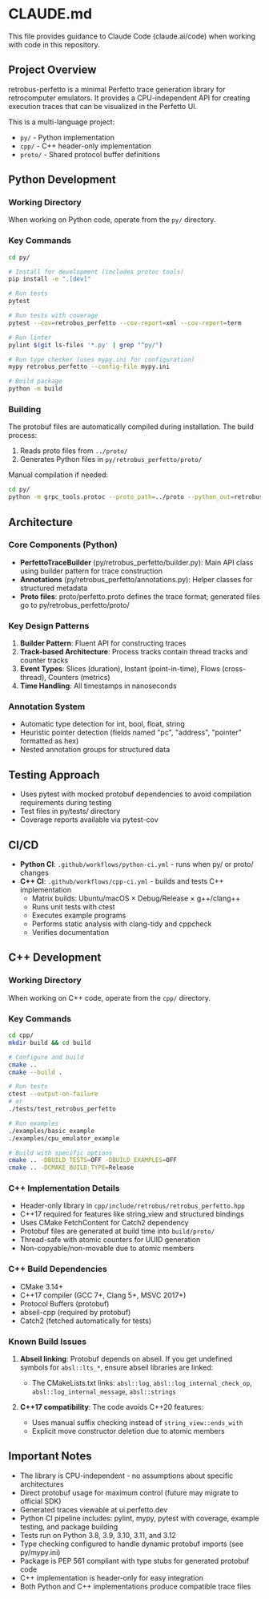 # CLAUDE.md

This file provides guidance to Claude Code (claude.ai/code) when working with code in this repository.

## Project Overview

retrobus-perfetto is a minimal Perfetto trace generation library for retrocomputer emulators. It provides a CPU-independent API for creating execution traces that can be visualized in the Perfetto UI.

This is a multi-language project:
- `py/` - Python implementation
- `cpp/` - C++ header-only implementation
- `proto/` - Shared protocol buffer definitions

## Python Development

### Working Directory
When working on Python code, operate from the `py/` directory.

### Key Commands
```bash
cd py/

# Install for development (includes protoc tools)
pip install -e ".[dev]"

# Run tests
pytest

# Run tests with coverage
pytest --cov=retrobus_perfetto --cov-report=xml --cov-report=term

# Run linter
pylint $(git ls-files '*.py' | grep "^py/")

# Run type checker (uses mypy.ini for configuration)
mypy retrobus_perfetto --config-file mypy.ini

# Build package
python -m build
```

### Building
The protobuf files are automatically compiled during installation. The build process:
1. Reads proto files from `../proto/`
2. Generates Python files in `py/retrobus_perfetto/proto/`

Manual compilation if needed:
```bash
cd py/
python -m grpc_tools.protoc --proto_path=../proto --python_out=retrobus_perfetto/proto ../proto/perfetto.proto
```

## Architecture

### Core Components (Python)
- **PerfettoTraceBuilder** (py/retrobus_perfetto/builder.py): Main API class using builder pattern for trace construction
- **Annotations** (py/retrobus_perfetto/annotations.py): Helper classes for structured metadata
- **Proto files**: proto/perfetto.proto defines the trace format; generated files go to py/retrobus_perfetto/proto/

### Key Design Patterns
1. **Builder Pattern**: Fluent API for constructing traces
2. **Track-based Architecture**: Process tracks contain thread tracks and counter tracks
3. **Event Types**: Slices (duration), Instant (point-in-time), Flows (cross-thread), Counters (metrics)
4. **Time Handling**: All timestamps in nanoseconds

### Annotation System
- Automatic type detection for int, bool, float, string
- Heuristic pointer detection (fields named "pc", "address", "pointer" formatted as hex)
- Nested annotation groups for structured data

## Testing Approach
- Uses pytest with mocked protobuf dependencies to avoid compilation requirements during testing
- Test files in py/tests/ directory
- Coverage reports available via pytest-cov

## CI/CD
- **Python CI**: `.github/workflows/python-ci.yml` - runs when py/ or proto/ changes
- **C++ CI**: `.github/workflows/cpp-ci.yml` - builds and tests C++ implementation
  - Matrix builds: Ubuntu/macOS × Debug/Release × g++/clang++
  - Runs unit tests with ctest
  - Executes example programs
  - Performs static analysis with clang-tidy and cppcheck
  - Verifies documentation

## C++ Development

### Working Directory
When working on C++ code, operate from the `cpp/` directory.

### Key Commands
```bash
cd cpp/
mkdir build && cd build

# Configure and build
cmake ..
cmake --build .

# Run tests
ctest --output-on-failure
# or
./tests/test_retrobus_perfetto

# Run examples
./examples/basic_example
./examples/cpu_emulator_example

# Build with specific options
cmake .. -DBUILD_TESTS=OFF -DBUILD_EXAMPLES=OFF
cmake .. -DCMAKE_BUILD_TYPE=Release
```

### C++ Implementation Details
- Header-only library in `cpp/include/retrobus/retrobus_perfetto.hpp`
- C++17 required for features like string_view and structured bindings
- Uses CMake FetchContent for Catch2 dependency
- Protobuf files are generated at build time into `build/proto/`
- Thread-safe with atomic counters for UUID generation
- Non-copyable/non-movable due to atomic members

### C++ Build Dependencies
- CMake 3.14+
- C++17 compiler (GCC 7+, Clang 5+, MSVC 2017+)
- Protocol Buffers (protobuf)
- abseil-cpp (required by protobuf)
- Catch2 (fetched automatically for tests)

### Known Build Issues
1. **Abseil linking**: Protobuf depends on abseil. If you get undefined symbols for `absl::lts_*`, ensure abseil libraries are linked:
   - The CMakeLists.txt links: `absl::log`, `absl::log_internal_check_op`, `absl::log_internal_message`, `absl::strings`

2. **C++17 compatibility**: The code avoids C++20 features:
   - Uses manual suffix checking instead of `string_view::ends_with`
   - Explicit move constructor deletion due to atomic members

## Important Notes
- The library is CPU-independent - no assumptions about specific architectures
- Direct protobuf usage for maximum control (future may migrate to official SDK)
- Generated traces viewable at ui.perfetto.dev
- Python CI pipeline includes: pylint, mypy, pytest with coverage, example testing, and package building
- Tests run on Python 3.8, 3.9, 3.10, 3.11, and 3.12
- Type checking configured to handle dynamic protobuf imports (see py/mypy.ini)
- Package is PEP 561 compliant with type stubs for generated protobuf code
- C++ implementation is header-only for easy integration
- Both Python and C++ implementations produce compatible trace files